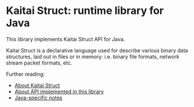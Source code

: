 # Kaitai Struct: runtime library for Java

This library implements Kaitai Struct API for Java.

Kaitai Struct is a declarative language used for describe various binary
data structures, laid out in files or in memory: i.e. binary file
formats, network stream packet formats, etc.

Further reading:

* [About Kaitai Struct](http://kaitai.io/)
* [About API implemented in this library](http://doc.kaitai.io/stream_api.html)
* [Java-specific notes](http://doc.kaitai.io/lang_java.html)
